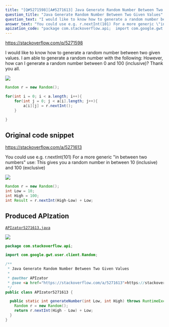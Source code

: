 ```yaml
---
title: "[Q#5271598][A#5271613] Java Generate Random Number Between Two Given Values"
question_title: "Java Generate Random Number Between Two Given Values"
question_text: "I would like to know how to generate a random number between two given values. I am able to generate a random number with the following: However, how can I generate a random number between 0 and 100 (inclusive)? Thank you all."
answer_text: "You could use e.g. r.nextInt(101) For a more generic \"in between two numbers\" use: This gives you a random number in between 10 (inclusive) and 100 (exclusive)"
apization_code: "package com.stackoverflow.api;  import com.google.gwt.user.client.Random;  /**  * Java Generate Random Number Between Two Given Values  *  * @author APIzator  * @see <a href=\"https://stackoverflow.com/a/5271613\">https://stackoverflow.com/a/5271613</a>  */ public class APIzator5271613 {    public static int generateNumber(int Low, int High) throws RuntimeException {     Random r = new Random();     return r.nextInt(High - Low) + Low;   } }"
---
```


https://stackoverflow.com/q/5271598

I would like to know how to generate a random number between two given values.
I am able to generate a random number with the following:
However, how can I generate a random number between 0 and 100 (inclusive)?
Thank you all.


<div class="code-logo"><img src="/stackoverflow.png" /></div>

```java
Random r = new Random();

for(int i = 0; i < a.length; i++){
    for(int j = 0; j < a[i].length; j++){
        a[i][j] = r.nextInt();
    }

}
```


## Original code snippet

https://stackoverflow.com/a/5271613

You could use e.g. r.nextInt(101)
For a more generic &quot;in between two numbers&quot; use:
This gives you a random number in between 10 (inclusive) and 100 (exclusive)

<div class="code-logo"><img src="/stackoverflow.png" /></div>

```java
Random r = new Random();
int Low = 10;
int High = 100;
int Result = r.nextInt(High-Low) + Low;
```

## Produced APIzation

[`APIzator5271613.java`](https://github.com/pasqualesalza/apization-temp-data/raw/master/search/APIzator5271613.java)

<div class="code-logo"><img src="/apizator.png" /></div>

```java
package com.stackoverflow.api;

import com.google.gwt.user.client.Random;

/**
 * Java Generate Random Number Between Two Given Values
 *
 * @author APIzator
 * @see <a href="https://stackoverflow.com/a/5271613">https://stackoverflow.com/a/5271613</a>
 */
public class APIzator5271613 {

  public static int generateNumber(int Low, int High) throws RuntimeException {
    Random r = new Random();
    return r.nextInt(High - Low) + Low;
  }
}

```